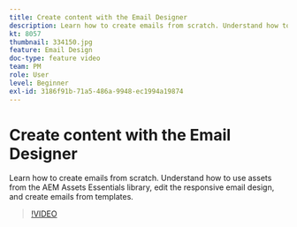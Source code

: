 ```yaml
---
title: Create content with the Email Designer
description: Learn how to create emails from scratch. Understand how to use assets from the AEM Assets Essentials library, edit the responsive email design, and create emails from templates with our Journey Optimizer support video.
kt: 8057
thumbnail: 334150.jpg
feature: Email Design
doc-type: feature video
team: PM
role: User
level: Beginner
exl-id: 3186f91b-71a5-486a-9948-ec1994a19874
---
```

# Create content with the Email Designer

Learn how to create emails from scratch. Understand how to use assets from the AEM Assets Essentials library, edit the responsive email design, and create emails from templates. 

>[!VIDEO](https://video.tv.adobe.com/v/334150?quality=12&learn=on)
 
